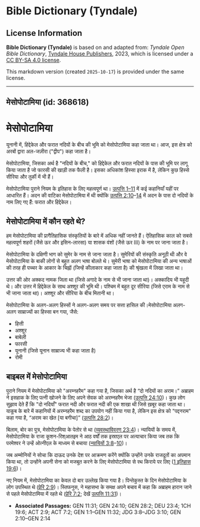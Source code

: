 # Bible Dictionary (Tyndale)

## License Information

**Bible Dictionary (Tyndale)** is based on and adapted from: _Tyndale Open Bible Dictionary_, [Tyndale House Publishers](https://tyndaleopenresources.com/), 2023, which is licensed under a [CC BY-SA 4.0 license](https://creativecommons.org/licenses/by-sa/4.0/legalcode.en).

This markdown version (created `2025-10-17`) is provided under the same license.



--------------------------------

## मेसोपोटामिया (id: 368618)

मेसोपोटामिया
============

यूनानी में, हिद्देकेल और फरात नदियों के बीच की भूमि को मेसोपोटामिया कहा जाता था। आज, इस क्षेत्र को अरबों द्वारा अल\-जज़ीरा ("द्वीप") कहा जाता है।

मेसोपोटामिया, जिसका अर्थ है "नदियों के बीच," को हिद्देकेल और फरात नदियों के पास की भूमि पर लागू किया जाता है जो फारसी की खाड़ी तक फैली है। इसका अधिकांश हिस्सा इराक में है, लेकिन कुछ हिस्से सीरिया और तुर्की में भी हैं।

मेसोपोटामिया पुराने नियम के इतिहास के लिए महत्वपूर्ण था। [उत्पत्ति 1–11](https://ref.ly/Gen1:1-Gen11:32) में कई कहानियाँ यहीं पर आधारित हैं। अदन की वाटिका मेसोपोटामिया में थी क्योंकि [उत्पत्ति 2:10](https://ref.ly/Gen2:10-Gen2:14)–[14](https://ref.ly/Gen2:10-Gen2:14) में अदन के पास दो नदियों के नाम लिए गए हैं: फरात और हिद्देकेल।

मेसोपोटामिया में कौन रहते थे?
-----------------------------

हम मेसोपोटामिया की प्रागैतिहासिक संस्कृतियों के बारे में अधिक नहीं जानते हैं। ऐतिहासिक काल को सबसे महत्वपूर्ण शहरों (जैसे ऊर और इसिन\-लारसा) या शासक वंशों (जैसे ऊर III) के नाम पर जाना जाता है।

मेसोपोटामिया के दक्षिणी भाग को सुमेर के नाम से जाना जाता है। सुमेरियों की संस्कृति अनूठी थी और वे मेसोपोटामिया के बाकी लोगों से बहुत अलग भाषा बोलते थे। सुमेरी भाषा को मेसोपोटामिया की अन्य भाषाओं की तरह ही पच्चर के आकार के चिह्नों (जिन्हें कीलाकार कहा जाता है) की श्रृंखला में लिखा जाता था।

उत्तर की ओर अक्कद नामक जिला था (जिसे अगादे के नाम से भी जाना जाता था)। अक्कादिय भी यहूदी थे। और उत्तर में हिद्देकेल के साथ अश्शूर की भूमि थी। पश्चिम में बहुत दूर सीरिया (जिसे एराम के नाम से भी जाना जाता था)। अश्शूर और सीरिया के बीच मितानी था।

मेसोपोटामिया के अलग\-अलग हिस्सों ने अलग\-अलग समय पर सत्ता हासिल की। ​​मेसोपोटामिया अलग\-अलग साम्राज्यों का हिस्सा बन गया, जैसे:

* हित्ती
* अश्शूर
* बाबेली
* फारसी
* यूनानी (जिसे यूनान साम्राज्य भी कहा जाता है)
* रोमी

बाइबल में मेसोपोटामिया
----------------------

पुराने नियम में मेसोपोटामिया को "अरम्नहरैम" कहा गया है, जिसका अर्थ है “दो नदियों का अराम।” अब्राहम ने इसहाक के लिए पत्नी खोजने के लिए अपने सेवक को अरम्नहरैम भेजा ([उत्पत्ति 24:10](https://ref.ly/Gen24:10))। कुछ लोग सुझाव देते हैं कि "दो नदियाँ" फरात नदी और फरात नदी की एक शाखा थी जिसे ख़बूर कहा जाता था। याकूब के बारे में कहानियों में अरम्नहरैम शब्द का उपयोग नहीं किया गया है, लेकिन इस क्षेत्र को "पद्दनराम" कहा गया है, “अराम का खेत \[या बगीचा]” ([उत्पत्ति 28:2](https://ref.ly/Gen28:2))।

बिलाम, बोर का पुत्र, मेसोपोटामिया के पेतोर से था ([व्यवस्थाविवरण 23:4](https://ref.ly/Deut23:4))। न्यायियों के समय में, मेसोपोटामिया के राजा कूशन\-रिश्आतइम ने आठ वर्षों तक इस्राएल पर अत्याचार किया जब तक कि परमेश्वर ने उन्हें ओत्नीएल के माध्यम से बचाया ([न्यायियों 3:8](https://ref.ly/Judg3:8-Judg3:10)–[10](https://ref.ly/Judg3:8-Judg3:10))।

जब अम्मोनियों ने सोचा कि दाऊद उनके देश पर आक्रमण करेंगे क्योंकि उन्होंने उनके राजदूतों का अपमान किया था, तो उन्होंने अपनी सेना को मजबूत करने के लिए मेसोपोटामिया से रथ किराये पर लिए ([1 इतिहास 19:6](https://ref.ly/1Chr19:6))।

नए नियम में, मेसोपोटामिया का केवल दो बार उल्लेख किया गया है। पिन्तेकुस्त के दिन मेसोपोटामिया के लोग उपस्थित थे ([प्रेरि 2:9](https://ref.ly/Acts2:9))। स्तिफनुस, ने महासभा के समक्ष अपने बचाव में कहा कि अब्राहम हारान जाने से पहले मेसोपोटामिया में रहते थे ([प्रेरि 7:2](https://ref.ly/Acts7:2); देखें [उत्पत्ति 11:31](https://ref.ly/Gen11:31))।

* **Associated Passages:** GEN 11:31; GEN 24:10; GEN 28:2; DEU 23:4; 1CH 19:6; ACT 2:9; ACT 7:2; GEN 1:1–GEN 11:32; JDG 3:8–JDG 3:10; GEN 2:10–GEN 2:14

